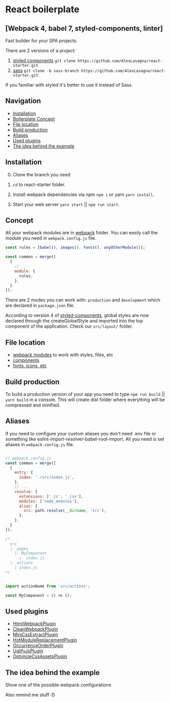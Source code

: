 # React boilerplate

## [Webpack 4, babel 7, styled-components, linter]

Fast builder for your SPA projects.

There are 2 versions of a project:

1) [styled components](https://www.styled-components.com/) `git clone https://github.com/AlexLasagna/react-starter.git`
2) [sass](https://sass-lang.com/) `git clone -b sass-branch https://github.com/AlexLasagna/react-starter.git`

If you familiar with styled it's better to use it instead of Sass.

## Navigation

- [Installation](#installation)
- [Boilerplate Concept](#concept)
- [File location](#file-location)
- [Build production](#build-production)
- [Aliases](#aliases)
- [Used plugins](#used-plugins)
- [The idea behind the example](#the-idea-behind-the-example)

## Installation

0) Clone the branch you need

1) `cd` to react-starter folder.

2) Install webpack dependencies via npm `npm i` or yarn `yarn install`.

3) Start your web server `yarn start` || `npm run start`.

## Concept

All your webpack modules are in [webpack](https://github.com/AlexLasagna/react-starter/tree/master/webpack) folder. You can easily call the module you need in `webpack.config.js` file.

```javascript
const rules = [babel(), images(), fonts(), anyOtherModule()];

const common = merge([
  {
    // ...
    module: {
      rules,
    },
  }
]);
```

There are 2 modes you can work with: `production` and `development` which are declared in `package.json` file.

According to version 4 of [styled-components](https://www.styled-components.com/), global styles are now declared through the createGlobalStyle and imported into the top component of the application. Check our `src/layout/` folder.

## File location

- [webpack modules](https://github.com/AlexLasagna/react-starter/tree/master/webpack) to work with styles, files, etc
- [components](https://github.com/AlexLasagna/react-starter/tree/master/src/components)
- [fonts, icons, etc](https://github.com/AlexLasagna/react-starter/tree/master/src/static)

## Build production

To build a production version of your app you need to type `npm run build` || `yarn build` in a console. This will create dist folder where everything will be compressed and minified.

## Aliases

If you need to configure your custom aliases you don't need .env file or something like eslint-import-resolver-babel-root-import. All you need is set aliases in `webpack.config.js` file.

```javascript

// webpack.config.js
const common = merge([
  {
    entry: {
      index: './src/index.js',
    },
    // ...
    resolve: {
      extensions: ['.js', '.jsx'],
      modules: ['node_modules'],
      alias: {
        src: path.resolve(__dirname, 'src'),
      },
    },
  }
]);

/*
  src
  |- pages
    |- MyComponent
      |- index.js
  |- actions
    | index.js
*/


import actionName from 'src/actions';

const MyComponent = () => ();
```

## Used plugins

- [HtmlWebpackPlugin](https://webpack.js.org/plugins/html-webpack-plugin/)
- [CleanWebpackPlugin](https://github.com/johnagan/clean-webpack-plugin)
- [MiniCssExtractPlugin](https://github.com/webpack-contrib/mini-css-extract-plugin)
- [HotModuleReplacementPlugin](https://webpack.js.org/plugins/hot-module-replacement-plugin/)
- [OccurrenceOrderPlugin](https://webpack.js.org/plugins/internal-plugins/#occurrenceorderplugin)
- [UglifyJsPlugin](https://webpack.js.org/plugins/uglifyjs-webpack-plugin/)
- [OptimizeCssAssetsPlugin](https://github.com/NMFR/optimize-css-assets-webpack-plugin)

## The idea behind the example

Show one of the possible webpack configurations

Also remind me stuff :D